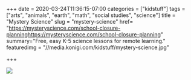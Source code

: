 +++
date = 2020-03-24T11:36:15-07:00
categories = ["kidstuff"]
tags = ["arts", "animals", "earth", "math", "social studies", "science"]
title = "Mystery Science"
slug = "mystery-science"
href= "https://mysteryscience.com/school-closure-planninghttps://mysteryscience.com/school-closure-planning"
summary="Free, easy K-5 science lessons for remote learning."
featuredimg = "//media.konigi.com/kidstuff/mystery-science.jpg"

+++

<img src="//media.konigi.com/kidstuff/mystery-science.jpg" />
